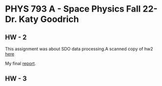 # PHYS 793 A - Space Physics Fall 22- Dr. Katy Goodrich

## HW - 2

This assignment was about SDO data processing.A scanned copy of hw2 [here](docs/hw2.pdf)

My final [report](docs/hw2_ahe.pdf).


## HW - 3 
